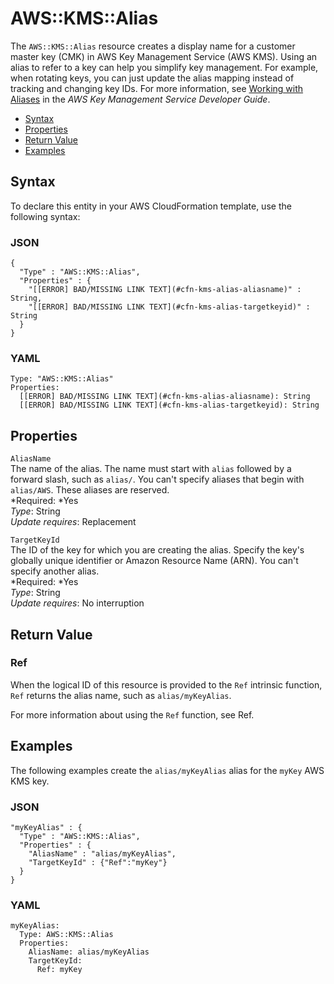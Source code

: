 # AWS::KMS::Alias<a name="aws-resource-kms-alias"></a>

The `AWS::KMS::Alias` resource creates a display name for a customer master key \(CMK\) in AWS Key Management Service \(AWS KMS\)\. Using an alias to refer to a key can help you simplify key management\. For example, when rotating keys, you can just update the alias mapping instead of tracking and changing key IDs\. For more information, see [Working with Aliases](http://docs.aws.amazon.com/kms/latest/developerguide/programming-aliases.html) in the *AWS Key Management Service Developer Guide*\.


+ [Syntax](#aws-resource-kms-alias-syntax)
+ [Properties](#aws-resource-kms-alias-properties)
+ [Return Value](#aws-resource-kms-alias-returnvalues)
+ [Examples](#aws-resource-kms-alias-examples)

## Syntax<a name="aws-resource-kms-alias-syntax"></a>

 To declare this entity in your AWS CloudFormation template, use the following syntax:

### JSON<a name="aws-resource-kms-alias-syntax.json"></a>

```
{
  "Type" : "AWS::KMS::Alias",
  "Properties" : {
    "[[ERROR] BAD/MISSING LINK TEXT](#cfn-kms-alias-aliasname)" : String,
    "[[ERROR] BAD/MISSING LINK TEXT](#cfn-kms-alias-targetkeyid)" : String
  }
}
```

### YAML<a name="aws-resource-kms-alias-syntax.yaml"></a>

```
Type: "AWS::KMS::Alias"
Properties:
  [[ERROR] BAD/MISSING LINK TEXT](#cfn-kms-alias-aliasname): String
  [[ERROR] BAD/MISSING LINK TEXT](#cfn-kms-alias-targetkeyid): String
```

## Properties<a name="aws-resource-kms-alias-properties"></a>

`AliasName`  
The name of the alias\. The name must start with `alias` followed by a forward slash, such as `alias/`\. You can't specify aliases that begin with `alias/AWS`\. These aliases are reserved\.  
*Required: *Yes  
*Type*: String  
*Update requires*: Replacement

`TargetKeyId`  
The ID of the key for which you are creating the alias\. Specify the key's globally unique identifier or Amazon Resource Name \(ARN\)\. You can't specify another alias\.  
*Required: *Yes  
*Type*: String  
*Update requires*: No interruption

## Return Value<a name="aws-resource-kms-alias-returnvalues"></a>

### Ref<a name="w3ab2c21c10d789c11b2"></a>

When the logical ID of this resource is provided to the `Ref` intrinsic function, `Ref` returns the alias name, such as `alias/myKeyAlias`\.

For more information about using the `Ref` function, see Ref\.

## Examples<a name="aws-resource-kms-alias-examples"></a>

The following examples create the `alias/myKeyAlias` alias for the `myKey` AWS KMS key\.

### JSON<a name="aws-resource-kms-alias-examples.json"></a>

```
"myKeyAlias" : {
  "Type" : "AWS::KMS::Alias",
  "Properties" : {
    "AliasName" : "alias/myKeyAlias",
    "TargetKeyId" : {"Ref":"myKey"}
  }
}
```

### YAML<a name="aws-resource-kms-alias-examples.yaml"></a>

```
myKeyAlias:
  Type: AWS::KMS::Alias
  Properties:
    AliasName: alias/myKeyAlias
    TargetKeyId:
      Ref: myKey
```